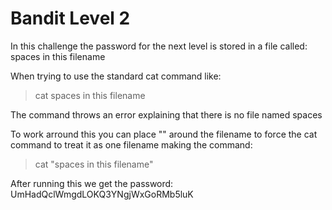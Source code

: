 # Bandit Level 2  
  
In this challenge the password for the next level is stored in a file called:  
spaces in this filename  
  
When trying to use the standard cat command like:  
> cat spaces in this filename  
  
The command throws an error explaining that there is no file named spaces  
  
To work arround this you can place "" around the filename to force the cat command to treat it as one filename making the command:  
> cat "spaces in this filename"  
  
After running this we get the password: UmHadQclWmgdLOKQ3YNgjWxGoRMb5luK  
